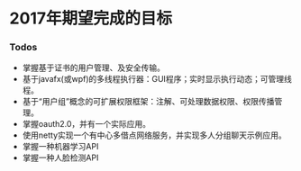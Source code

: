 # 2017年期望完成的目标

### Todos

 - 掌握基于证书的用户管理、及安全传输。
 - 基于javafx(或wpf)的多线程执行器：GUI程序；实时显示执行动态；可管理线程。
 - 基于“用户组”概念的可扩展权限框架：注解、可处理数据权限、权限传播管理。
 - 掌握oauth2.0，并有一个实际应用。
 - 使用netty实现一个有中心多借点网络服务，并实现多人分组聊天示例应用。
 - 掌握一种机器学习API
 - 掌握一种人脸检测API
